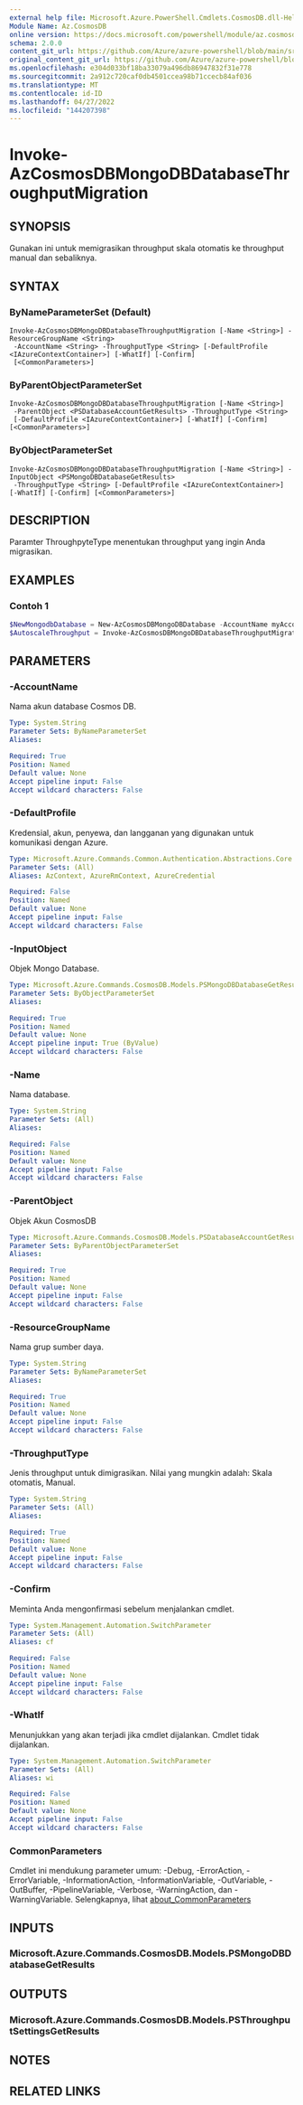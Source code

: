 ```yaml
---
external help file: Microsoft.Azure.PowerShell.Cmdlets.CosmosDB.dll-Help.xml
Module Name: Az.CosmosDB
online version: https://docs.microsoft.com/powershell/module/az.cosmosdb/invoke-azcosmosdbmongodbdatabasethroughputmigration
schema: 2.0.0
content_git_url: https://github.com/Azure/azure-powershell/blob/main/src/CosmosDB/CosmosDB/help/Invoke-AzCosmosDBMongoDBDatabaseThroughputMigration.md
original_content_git_url: https://github.com/Azure/azure-powershell/blob/main/src/CosmosDB/CosmosDB/help/Invoke-AzCosmosDBMongoDBDatabaseThroughputMigration.md
ms.openlocfilehash: e304d033bf18ba33079a496db86947832f31e778
ms.sourcegitcommit: 2a912c720caf0db4501ccea98b71ccecb84af036
ms.translationtype: MT
ms.contentlocale: id-ID
ms.lasthandoff: 04/27/2022
ms.locfileid: "144207398"
---
```

# Invoke-AzCosmosDBMongoDBDatabaseThroughputMigration

## SYNOPSIS
Gunakan ini untuk memigrasikan throughput skala otomatis ke throughput manual dan sebaliknya.

## SYNTAX

### ByNameParameterSet (Default)
```
Invoke-AzCosmosDBMongoDBDatabaseThroughputMigration [-Name <String>] -ResourceGroupName <String>
 -AccountName <String> -ThroughputType <String> [-DefaultProfile <IAzureContextContainer>] [-WhatIf] [-Confirm]
 [<CommonParameters>]
```

### ByParentObjectParameterSet
```
Invoke-AzCosmosDBMongoDBDatabaseThroughputMigration [-Name <String>]
 -ParentObject <PSDatabaseAccountGetResults> -ThroughputType <String>
 [-DefaultProfile <IAzureContextContainer>] [-WhatIf] [-Confirm] [<CommonParameters>]
```

### ByObjectParameterSet
```
Invoke-AzCosmosDBMongoDBDatabaseThroughputMigration [-Name <String>] -InputObject <PSMongoDBDatabaseGetResults>
 -ThroughputType <String> [-DefaultProfile <IAzureContextContainer>] [-WhatIf] [-Confirm] [<CommonParameters>]
```

## DESCRIPTION
Paramter ThroughpyteType menentukan throughput yang ingin Anda migrasikan.

## EXAMPLES

### Contoh 1
```powershell
$NewMongodbDatabase = New-AzCosmosDBMongoDBDatabase -AccountName myAccountName -ResourceGroupName myRgName -Name myDbName -Throughput 700
$AutoscaleThroughput = Invoke-AzCosmosDBMongoDBDatabaseThroughputMigration -InputObject $NewMongodbDatabase -ThroughputType Autoscale
```

## PARAMETERS

### -AccountName
Nama akun database Cosmos DB.

```yaml
Type: System.String
Parameter Sets: ByNameParameterSet
Aliases:

Required: True
Position: Named
Default value: None
Accept pipeline input: False
Accept wildcard characters: False
```

### -DefaultProfile
Kredensial, akun, penyewa, dan langganan yang digunakan untuk komunikasi dengan Azure.

```yaml
Type: Microsoft.Azure.Commands.Common.Authentication.Abstractions.Core.IAzureContextContainer
Parameter Sets: (All)
Aliases: AzContext, AzureRmContext, AzureCredential

Required: False
Position: Named
Default value: None
Accept pipeline input: False
Accept wildcard characters: False
```

### -InputObject
Objek Mongo Database.

```yaml
Type: Microsoft.Azure.Commands.CosmosDB.Models.PSMongoDBDatabaseGetResults
Parameter Sets: ByObjectParameterSet
Aliases:

Required: True
Position: Named
Default value: None
Accept pipeline input: True (ByValue)
Accept wildcard characters: False
```

### -Name
Nama database.

```yaml
Type: System.String
Parameter Sets: (All)
Aliases:

Required: False
Position: Named
Default value: None
Accept pipeline input: False
Accept wildcard characters: False
```

### -ParentObject
Objek Akun CosmosDB

```yaml
Type: Microsoft.Azure.Commands.CosmosDB.Models.PSDatabaseAccountGetResults
Parameter Sets: ByParentObjectParameterSet
Aliases:

Required: True
Position: Named
Default value: None
Accept pipeline input: False
Accept wildcard characters: False
```

### -ResourceGroupName
Nama grup sumber daya.

```yaml
Type: System.String
Parameter Sets: ByNameParameterSet
Aliases:

Required: True
Position: Named
Default value: None
Accept pipeline input: False
Accept wildcard characters: False
```

### -ThroughputType
Jenis throughput untuk dimigrasikan.
Nilai yang mungkin adalah: Skala otomatis, Manual.

```yaml
Type: System.String
Parameter Sets: (All)
Aliases:

Required: True
Position: Named
Default value: None
Accept pipeline input: False
Accept wildcard characters: False
```

### -Confirm
Meminta Anda mengonfirmasi sebelum menjalankan cmdlet.

```yaml
Type: System.Management.Automation.SwitchParameter
Parameter Sets: (All)
Aliases: cf

Required: False
Position: Named
Default value: None
Accept pipeline input: False
Accept wildcard characters: False
```

### -WhatIf
Menunjukkan yang akan terjadi jika cmdlet dijalankan.
Cmdlet tidak dijalankan.

```yaml
Type: System.Management.Automation.SwitchParameter
Parameter Sets: (All)
Aliases: wi

Required: False
Position: Named
Default value: None
Accept pipeline input: False
Accept wildcard characters: False
```

### CommonParameters
Cmdlet ini mendukung parameter umum: -Debug, -ErrorAction, -ErrorVariable, -InformationAction, -InformationVariable, -OutVariable, -OutBuffer, -PipelineVariable, -Verbose, -WarningAction, dan -WarningVariable. Selengkapnya, lihat [about_CommonParameters](http://go.microsoft.com/fwlink/?LinkID=113216)

## INPUTS

### Microsoft.Azure.Commands.CosmosDB.Models.PSMongoDBDatabaseGetResults

## OUTPUTS

### Microsoft.Azure.Commands.CosmosDB.Models.PSThroughputSettingsGetResults

## NOTES

## RELATED LINKS
